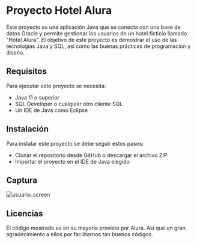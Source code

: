 # Proyecto Hotel Alura

Este proyecto es una aplicación Java que se conecta con una base de datos Oracle y permite gestionar los usuarios de un hotel ficticio llamado "Hotel Alura". El objetivo de este proyecto es demostrar el uso de las tecnologías Java y SQL, así como las buenas prácticas de programación y diseño.

## Requisitos

Para ejecutar este proyecto se necesita:

- Java 11 o superior
- SQL Developer o cualquier otro cliente SQL
- Un IDE de Java como Eclipse

## Instalación

Para instalar este proyecto se debe seguir estos pasos:

- Clonar el repositorio desde GitHub o descargar el archivo ZIP
- Importar el proyecto en el IDE de Java elegido

## Captura
![usuario_screen](https://github.com/3vargas5/hotel_alura/assets/79715750/43d228b9-5dc9-46f1-8518-648f08c2a111)

## Licencias

El código mostrado es en su mayoría provisto por Alura. Así que un gran agradecimiento a ellos por facilitarnos tan buenos códigos.




